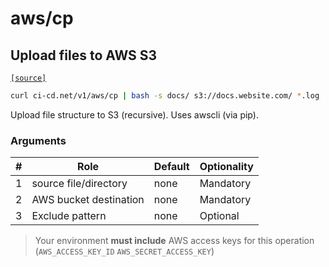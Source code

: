 # aws/cp

## Upload files to AWS S3
[`[source]`](https://github.com/omrilotan/ci-cd.net/blob/master/scripts/v1/aws/cp)

```sh
curl ci-cd.net/v1/aws/cp | bash -s docs/ s3://docs.website.com/ *.log
```

Upload file structure to S3 (recursive). Uses awscli (via pip).

### Arguments

| # | Role | Default | Optionality
| --- | --- | --- | ---
| 1 | source file/directory | none | Mandatory
| 2 | AWS bucket destination | none | Mandatory
| 3 | Exclude pattern | none | Optional

> Your environment **must include** AWS access keys for this operation (`AWS_ACCESS_KEY_ID` `AWS_SECRET_ACCESS_KEY`)
